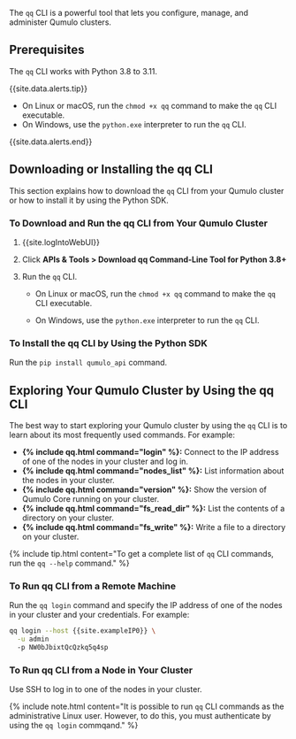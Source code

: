 The `qq` CLI is a powerful tool that lets you configure, manage, and administer Qumulo clusters.


## Prerequisites
The `qq` CLI works with Python 3.8 to 3.11.

{{site.data.alerts.tip}}
<ul>
  <li>On Linux or macOS, run the <code>chmod +x qq</code> command to make the <code>qq</code> CLI executable.</li>
  <li>On Windows, use the <code>python.exe</code> interpreter to run the <code>qq</code> CLI.</li>
</ul>
{{site.data.alerts.end}}


## Downloading or Installing the qq CLI
This section explains how to download the `qq` CLI from your Qumulo cluster or how to install it by using the Python SDK.

### To Download and Run the qq CLI from Your Qumulo Cluster
1. {{site.logIntoWebUI}}

1. Click **APIs & Tools > Download qq Command-Line Tool for Python 3.8+**

1. Run the `qq` CLI.

   * On Linux or macOS, run the `chmod +x qq` command to make the `qq` CLI executable.

   * On Windows, use the `python.exe` interpreter to run the `qq` CLI.

### To Install the qq CLI by Using the Python SDK
Run the `pip install qumulo_api` command.


## Exploring Your Qumulo Cluster by Using the qq CLI
The best way to start exploring your Qumulo cluster by using the `qq` CLI is to learn about its most frequently used commands. For example:

* **{% include qq.html command="login" %}:** Connect to the IP address of one of the nodes in your cluster and log in.
* **{% include qq.html command="nodes_list" %}:** List information about the nodes in your cluster.
* **{% include qq.html command="version" %}:** Show the version of Qumulo Core running on your cluster.
* **{% include qq.html command="fs_read_dir" %}:** List the contents of a directory on your cluster.
* **{% include qq.html command="fs_write" %}:** Write a file to a directory on your cluster.

{% include tip.html content="To get a complete list of `qq` CLI commands, run the `qq --help` command." %}

### To Run qq CLI from a Remote Machine
Run the `qq login` command and specify the IP address of one of the nodes in your cluster and your credentials. For example:

```bash
qq login --host {{site.exampleIP0}} \
  -u admin
  -p NW0bJbixtQcQzkq5q4sp
```

### To Run qq CLI from a Node in Your Cluster
Use SSH to log in to one of the nodes in your cluster.

{% include note.html content="It is possible to run `qq` CLI commands as the administrative Linux user. However, to do this, you must authenticate by using the `qq login` commqand." %}
